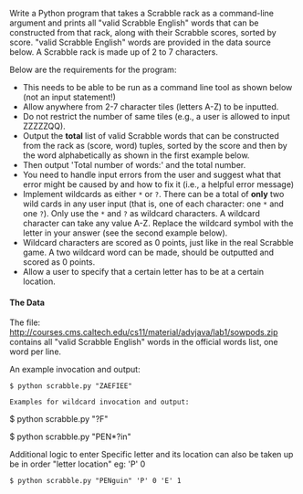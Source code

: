 Write a Python program that takes a Scrabble rack as a command-line argument and prints all "valid Scrabble English" words that can be constructed from that rack, along with their Scrabble scores, sorted by score. "valid Scrabble English" words are provided in the data source below. A Scrabble rack is made up of 2 to 7 characters.

Below are the requirements for the program:
- This needs to be able to be run as a command line tool as shown below (not an input statement!)
- Allow anywhere from 2-7 character tiles (letters A-Z) to be inputted. 
- Do not restrict the number of same tiles (e.g., a user is allowed to input ZZZZZQQ).
- Output the **total** list of valid Scrabble words that can be constructed from the rack as (score, word) tuples, sorted by the score and then by the word alphabetically as shown in the first example below.
- Then output 'Total number of words:' and the total number.
- You need to handle input errors from the user and suggest what that error might be caused by and how to fix it (i.e., a helpful error message)
- Implement wildcards as either `*` or `?`. There can be a total of **only** two wild cards in any user input (that is, one of each character: one `*` and one `?`). Only use the `*` and `?` as wildcard characters. A wildcard character can take any value A-Z. Replace the wildcard symbol with the letter in your answer (see the second example below). 
- Wildcard characters are scored as 0 points, just like in the real Scrabble game. A two wildcard word can be made, should be outputted and scored as 0 points.
- Allow a user to specify that a certain letter has to be at a certain location.

#### The Data
The file: http://courses.cms.caltech.edu/cs11/material/advjava/lab1/sowpods.zip contains all "valid Scrabble English" words in the official words list, one word per line.

An example invocation and output:
```
$ python scrabble.py "ZAEFIEE"

Examples for wildcard invocation and output:
```
$ python scrabble.py "?F"

$ python scrabble.py "PEN*?in"

Additional logic to enter Specific letter and its location can also be taken up be in order "letter location" eg: 'P' 0
```
$ python scrabble.py "PENguin" 'P' 0 'E' 1
